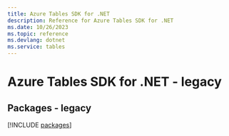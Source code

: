 ```yaml
---
title: Azure Tables SDK for .NET
description: Reference for Azure Tables SDK for .NET
ms.date: 10/26/2023
ms.topic: reference
ms.devlang: dotnet
ms.service: tables
---
```

# Azure Tables SDK for .NET - legacy
## Packages - legacy
[!INCLUDE [packages](tables-index.md)]